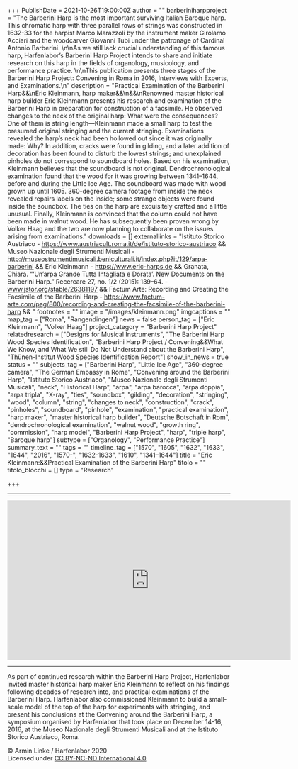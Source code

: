 +++
PublishDate = 2021-10-26T19:00:00Z
author = ""
barberiniharpproject = "The Barberini Harp is the most important surviving Italian Baroque harp. This chromatic harp with three parallel rows of strings was constructed in 1632-33 for the harpist Marco Marazzoli by the instrument maker Girolamo Acciari and the woodcarver Giovanni Tubi under the patronage of Cardinal Antonio Barberini. \n\nAs we still lack crucial understanding of this famous harp, Harfenlabor’s Barberini Harp Project intends to share and initiate research on this harp in the fields of organology, musicology, and performance practice. \n\nThis publication presents three stages of the Barberini Harp Project: Convening in Roma in 2016, Interviews with Experts, and Examinations.\n"
description = "Practical Examination of the Barberini Harp&&\nEric Kleinmann, harp maker&&\n&&\nRenowned master historical harp builder Eric Kleinmann presents his research and examination of the Barberini Harp in preparation for construction of a facsimile. He observed changes to the neck of the original harp: What were the consequences? One of them is string length—Kleinmann made a small harp to test the presumed original stringing and the current stringing. Examinations revealed the harp’s neck had been hollowed out since it was originally made: Why? In addition, cracks were found in gilding, and a later addition of decoration has been found to disturb the lowest strings; and unexplained pinholes do not correspond to soundboard holes. Based on his examination, Kleinmann believes that the soundboard is not original. Dendrochronological examination found that the wood for it was growing between 1341–1644, before and during the Little Ice Age. The soundboard was made with wood grown up until 1605. 360-degree camera footage from inside the neck revealed repairs labels on the inside; some strange objects were found inside the soundbox. The ties on the harp are exquisitely crafted and a little unusual. Finally, Kleinmann is convinced that the column could not have been made in walnut wood. He has subsequently been proven wrong by Volker Haag and the two are now planning to collaborate on the issues arising from examinations."
downloads = []
externallinks = "Istituto Storico Austriaco - https://www.austriacult.roma.it/de/istituto-storico-austriaco && Museo Nazionale degli Strumenti Musicali - http://museostrumentimusicali.beniculturali.it/index.php?it/129/arpa-barberini &&  Eric Kleinmann - https://www.eric-harps.de && Granata, Chiara. “‘Un’arpa Grande Tutta Intagliata e Dorata’. New Documents on the Barberini Harp.” Recercare 27, no. 1/2 (2015): 139–64. - www.jstor.org/stable/26381197 && Factum Arte: Recording and Creating the Facsimile of the Barberini Harp - https://www.factum-arte.com/pag/800/recording-and-creating-the-facsimile-of-the-barberini-harp && "
footnotes = ""
image = "/images/kleinmann.png"
imgcaptions = ""
map_tag = ["Roma", "Rangendingen"]
news = false
person_tag = ["Eric Kleinmann", "Volker Haag"]
project_category = "Barberini Harp Project"
relatedresearch = ["Designs for Musical Instruments", "The Barberini Harp Wood Species Identification", "Barberini Harp Project / Convening&&What We Know, and What We still Do Not Understand about the Barberini Harp", "Thünen-Institut Wood Species Identification Report"]
show_in_news = true
status = ""
subjects_tag = ["Barberini Harp", "Little Ice Age", "360-degree camera", "The German Embassy in Rome", "Convening around the Barberini Harp", "Istituto Storico Austriaco", "Museo Nazionale degli Strumenti Musicali", "neck", "Historical Harp", "arpa", "arpa barocca", "arpa doppia", "arpa tripla", "X-ray", "ties", "soundbox", "gilding", "decoration", "stringing", "wood", "column", "string", "changes to neck", "construction", "crack", "pinholes", "soundboard", "pinhole", "examination", "practical examination", "harp maker", "master historical harp builder", "Deutsche Botschaft in Rom", "dendrochronological examination", "walnut wood", "growth ring", "commission", "harp model", "Barberini Harp Project", "harp", "triple harp", "Baroque harp"]
subtype = ["Organology", "Performance Practice"]
summary_text = ""
tags = ""
timeline_tag = ["1570", "1605", "1632", "1633", "1644", "2016", "1570-", "1632-1633", "1610", "1341–1644"]
title = "Eric Kleinmann:&&Practical Examination of the Barberini Harp"
titolo = ""
titolo_blocchi = []
type = "Research"

+++
***

<div class="embed-responsive embed-responsive-16by9"> <iframe src="https://player.vimeo.com/video/639053636?color=ffffff&title=0&byline=0&portrait=0" width="640" height="360" frameborder="0" allow="autoplay; fullscreen; picture-in-picture" allowfullscreen></iframe></div><div class="chapters"></div>

***

As part of continued research within the <span id="subjects_tag">Barberini Harp Project</span>, Harfenlabor invited master historical harp maker <span id="person_tag">Eric Kleinmann</span> to reflect on his findings following decades of research into, and practical examinations of the <span id="subjects_tag">Barberini Harp</span>. Harfenlabor also commissioned Kleinmann to build a small-scale model of the top of the harp for experiments with stringing, and present his conclusions at the <span id="subjects_tag">Convening around the Barberini Harp</span>, a symposium organised by Harfenlabor that took place on December 14-16, 2016, at the Museo Nazionale degli Strumenti Musicali and at the Istituto Storico Austriaco, Roma.

© Armin Linke / Harfenlabor 2020  
Licensed under [CC BY-NC-ND International 4.0](https://harfenlabor.netlify.app/aboutpage/#ccbyncnd)